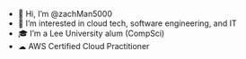 - 👋 Hi, I’m @zachMan5000
- 👀 I’m interested in cloud tech, software engineering, and IT
- 🎓 I’m a Lee University alum (CompSci)
- ☁ AWS Certified Cloud Practitioner

<!---
zachMonkey500/zachMonkey500 is a ✨ special ✨ repository because its `README.md` (this file) appears on your GitHub profile.
You can click the Preview link to take a look at your changes.
--->
